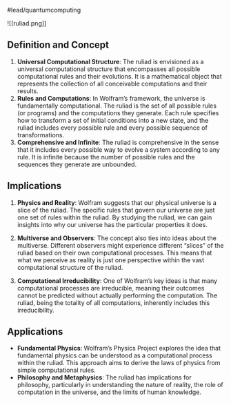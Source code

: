 #lead/quantumcomputing

![[ruliad.png]]

## Definition and Concept

1. **Universal Computational Structure**: The ruliad is envisioned as a universal computational structure that encompasses all possible computational rules and their evolutions. It is a mathematical object that represents the collection of all conceivable computations and their results.
2. **Rules and Computations**: In Wolfram’s framework, the universe is fundamentally computational. The ruliad is the set of all possible rules (or programs) and the computations they generate. Each rule specifies how to transform a set of initial conditions into a new state, and the ruliad includes every possible rule and every possible sequence of transformations.
3. **Comprehensive and Infinite**: The ruliad is comprehensive in the sense that it includes every possible way to evolve a system according to any rule. It is infinite because the number of possible rules and the sequences they generate are unbounded.

## Implications

1. **Physics and Reality**: Wolfram suggests that our physical universe is a slice of the ruliad. The specific rules that govern our universe are just one set of rules within the ruliad. By studying the ruliad, we can gain insights into why our universe has the particular properties it does.

2. **Multiverse and Observers**: The concept also ties into ideas about the multiverse. Different observers might experience different “slices” of the ruliad based on their own computational processes. This means that what we perceive as reality is just one perspective within the vast computational structure of the ruliad.

3. **Computational Irreducibility**: One of Wolfram’s key ideas is that many computational processes are irreducible, meaning their outcomes cannot be predicted without actually performing the computation. The ruliad, being the totality of all computations, inherently includes this irreducibility.

## Applications

- **Fundamental Physics**: Wolfram’s Physics Project explores the idea that fundamental physics can be understood as a computational process within the ruliad. This approach aims to derive the laws of physics from simple computational rules.
- **Philosophy and Metaphysics**: The ruliad has implications for philosophy, particularly in understanding the nature of reality, the role of computation in the universe, and the limits of human knowledge.
